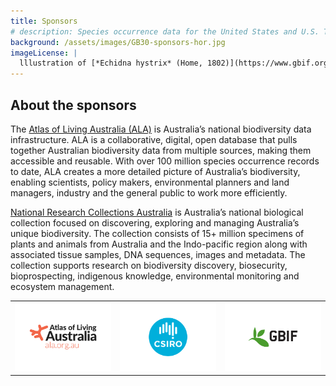 ```yaml
---
title: Sponsors
# description: Species occurrence data for the United States and U.S. Territories.
background: /assets/images/GB30-sponsors-hor.jpg
imageLicense: |
  lllustration of [*Echidna hystrix* (Home, 1802)](https://www.gbif.org/species/8949676) from The mammals of Australia, 1871 via the [Biodiversity Heritage Library](https://www.flickr.com/photos/biodivlibrary/41157579672)
---
```


## About the sponsors  

The [Atlas of Living Australia (ALA)](http://ala.org.au/) is Australia’s national biodiversity data infrastructure. ALA is a collaborative, digital, open database that pulls together Australian biodiversity data from multiple sources, making them accessible and reusable. With over 100 million species occurrence records to date, ALA creates a more detailed picture of Australia’s biodiversity, enabling scientists, policy makers, environmental planners and land managers, industry and the general public to work more efficiently.  

[National Research Collections Australia](https://www.csiro.au/en/about/facilities-collections/Collections) is Australia’s national biological collection focused on discovering, exploring and managing Australia’s unique biodiversity.  The collection consists of 15+ million specimens of plants and animals from Australia and the Indo-pacific region along with associated tissue samples, DNA sequences, images and metadata.  The collection supports research on biodiversity discovery, biosecurity, bioprospecting, indigenous knowledge, environmental monitoring and ecosystem management.  

|   |   |   |
|---|---|---|
| [<img src="/assets/images/ALA-1.png" width="200px">](https://www.ala.org.au) | [<img src="/assets/images/csiro.png" width="200px">](https://www.csiro.au) | [<img src="/assets/images/gbif-s.png" width="200px">](https://www.gbif.org) |

